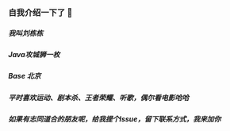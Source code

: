 ### 自我介绍一下了 👋

##### 我叫刘栋栋
##### Java攻城狮一枚
##### Base 北京

##### 平时喜欢运动、剧本杀、王者荣耀、听歌，偶尔看电影哈哈

##### 如果有志同道合的朋友呢，给我提个Issue，留下联系方式，我来加你

<!--
**lddo/lddo** is a ✨ _special_ ✨ repository because its `README.md` (this file) appears on your GitHub profile.

Here are some ideas to get you started:

- 🔭 I’m currently working on ...
- 🌱 I’m currently learning ...
- 👯 I’m looking to collaborate on ...
- 🤔 I’m looking for help with ...
- 💬 Ask me about ...
- 📫 How to reach me: ...
- 😄 Pronouns: ...
- ⚡ Fun fact: ...
-->
